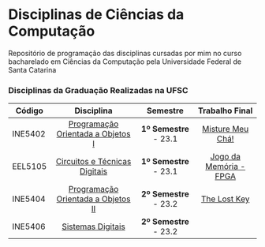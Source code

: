 # Disciplinas de Ciências da Computação
Repositório de programação das disciplinas cursadas por mim no curso bacharelado em Ciências da Computação pela Universidade Federal de Santa Catarina

### Disciplinas da Graduação Realizadas na UFSC

| Código  | Disciplina                | Semestre | Trabalho Final |
| ------  | :-----------------------: | :--------: | :-------------: |
| INE5402 | [Programação Orientada a Objetos I](./Object-Oriented%20Programming%20I/) | **1º Semestre** - 23.1 | [Misture Meu Chá!](https://github.com/pehqge/Misture-Meu-Cha) |
| EEL5105 | [Circuitos e Técnicas Digitais](https://github.com/pehqge/UFSC/tree/main/Circuitos%20Digitais) | **1º Semestre** - 23.1 | [Jogo da Memória - FPGA](https://github.com/pehqge/UFSC/tree/main/Circuitos%20Digitais/Trabalho%20Final%20da%20Disciplina)
| INE5404 | [Programação Orientada a Objetos II](https://github.com/pehqge/oop-2) | **2º Semestre** - 23.2 | [The Lost Key](https://github.com/pehqge/the-lost-key) |
| INE5406 | [Sistemas Digitais](https://github.com/pehqge/UFSC/tree/main/Sistemas%20Digitais) | **2º Semestre** - 23.2 |  |